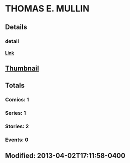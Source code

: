 # THOMAS E. MULLIN 
## Details
### detail
#### [Link](http://marvel.com/comics/creators/11182/thomas_e_mullin?utm_campaign=apiRef&utm_source=225578a89fc76f3d20fbffda5d17a88d)
## [Thumbnail](http://i.annihil.us/u/prod/marvel/i/mg/b/40/image_not_available.jpg)
## Totals
### Comics: 1
### Series: 1
### Stories: 2
### Events: 0
## Modified: 2013-04-02T17:11:58-0400